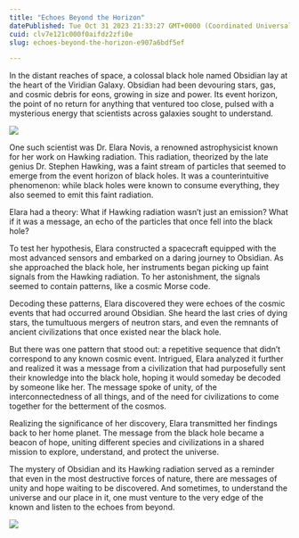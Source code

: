```yaml
---
title: "Echoes Beyond the Horizon"
datePublished: Tue Oct 31 2023 21:33:27 GMT+0000 (Coordinated Universal Time)
cuid: clv7e121c000f0aifdz2zfi0e
slug: echoes-beyond-the-horizon-e907a6bdf5ef

---
```


In the distant reaches of space, a colossal black hole named Obsidian lay at the heart of the Viridian Galaxy. Obsidian had been devouring stars, gas, and cosmic debris for eons, growing in size and power. Its event horizon, the point of no return for anything that ventured too close, pulsed with a mysterious energy that scientists across galaxies sought to understand.

![](https://cdn.hashnode.com/res/hashnode/image/upload/v1713574522806/3d286e11-4a70-4513-ad5e-f7b8125c6a19.jpeg)

One such scientist was Dr. Elara Novis, a renowned astrophysicist known for her work on Hawking radiation. This radiation, theorized by the late genius Dr. Stephen Hawking, was a faint stream of particles that seemed to emerge from the event horizon of black holes. It was a counterintuitive phenomenon: while black holes were known to consume everything, they also seemed to emit this faint radiation.

Elara had a theory: What if Hawking radiation wasn’t just an emission? What if it was a message, an echo of the particles that once fell into the black hole?

To test her hypothesis, Elara constructed a spacecraft equipped with the most advanced sensors and embarked on a daring journey to Obsidian. As she approached the black hole, her instruments began picking up faint signals from the Hawking radiation. To her astonishment, the signals seemed to contain patterns, like a cosmic Morse code.

Decoding these patterns, Elara discovered they were echoes of the cosmic events that had occurred around Obsidian. She heard the last cries of dying stars, the tumultuous mergers of neutron stars, and even the remnants of ancient civilizations that once existed near the black hole.

But there was one pattern that stood out: a repetitive sequence that didn’t correspond to any known cosmic event. Intrigued, Elara analyzed it further and realized it was a message from a civilization that had purposefully sent their knowledge into the black hole, hoping it would someday be decoded by someone like her. The message spoke of unity, of the interconnectedness of all things, and of the need for civilizations to come together for the betterment of the cosmos.

Realizing the significance of her discovery, Elara transmitted her findings back to her home planet. The message from the black hole became a beacon of hope, uniting different species and civilizations in a shared mission to explore, understand, and protect the universe.

The mystery of Obsidian and its Hawking radiation served as a reminder that even in the most destructive forces of nature, there are messages of unity and hope waiting to be discovered. And sometimes, to understand the universe and our place in it, one must venture to the very edge of the known and listen to the echoes from beyond.

![](https://cdn.hashnode.com/res/hashnode/image/upload/v1713574524261/85c9468a-b49b-463d-9c9a-06fcb2a752f4.jpeg)